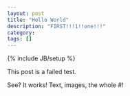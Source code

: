 ```yaml
---
layout: post
title: "Hello World"
description: "FIRST!!!1!!one!!!"
category:
tags: []
---
```

{% include JB/setup %}

This post is a failed test.



See? It works! Text, images, the whole #!
